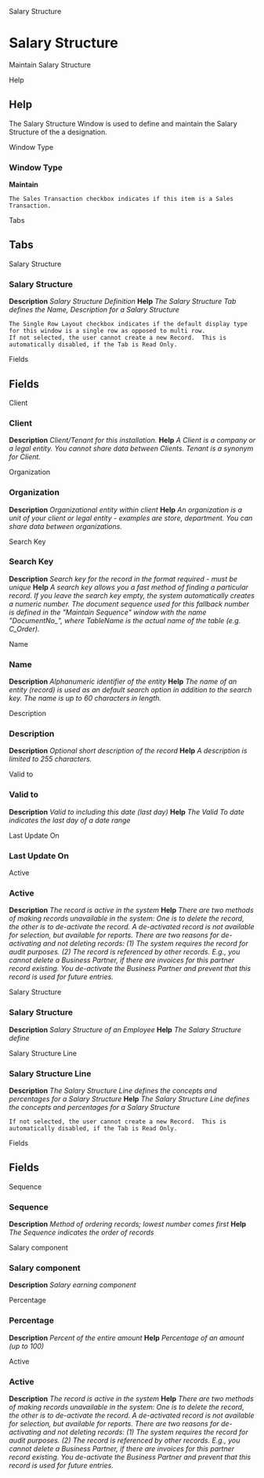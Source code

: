 
Salary Structure
# Salary Structure


Maintain Salary Structure

Help
## Help

The Salary Structure Window is used to define and maintain the Salary Structure of the a designation.

Window Type
### Window Type

**Maintain**

```
The Sales Transaction checkbox indicates if this item is a Sales Transaction.
```

Tabs
## Tabs


Salary Structure
### Salary Structure

**Description**
 *Salary Structure Definition*
**Help**
 *The Salary Structure Tab defines the Name, Description for a Salary Structure*

```
The Single Row Layout checkbox indicates if the default display type for this window is a single row as opposed to multi row.
If not selected, the user cannot create a new Record.  This is automatically disabled, if the Tab is Read Only.
```
Fields
## Fields


Client
### Client

**Description**
 *Client/Tenant for this installation.*
**Help**
 *A Client is a company or a legal entity. You cannot share data between Clients. Tenant is a synonym for Client.*

Organization
### Organization

**Description**
 *Organizational entity within client*
**Help**
 *An organization is a unit of your client or legal entity - examples are store, department. You can share data between organizations.*

Search Key
### Search Key

**Description**
 *Search key for the record in the format required - must be unique*
**Help**
 *A search key allows you a fast method of finding a particular record.
If you leave the search key empty, the system automatically creates a numeric number.  The document sequence used for this fallback number is defined in the "Maintain Sequence" window with the name "DocumentNo_<TableName>", where TableName is the actual name of the table (e.g. C_Order).*

Name
### Name

**Description**
 *Alphanumeric identifier of the entity*
**Help**
 *The name of an entity (record) is used as an default search option in addition to the search key. The name is up to 60 characters in length.*

Description
### Description

**Description**
 *Optional short description of the record*
**Help**
 *A description is limited to 255 characters.*

Valid to
### Valid to

**Description**
 *Valid to including this date (last day)*
**Help**
 *The Valid To date indicates the last day of a date range*

Last Update On
### Last Update On


Active
### Active

**Description**
 *The record is active in the system*
**Help**
 *There are two methods of making records unavailable in the system: One is to delete the record, the other is to de-activate the record. A de-activated record is not available for selection, but available for reports.
There are two reasons for de-activating and not deleting records:
(1) The system requires the record for audit purposes.
(2) The record is referenced by other records. E.g., you cannot delete a Business Partner, if there are invoices for this partner record existing. You de-activate the Business Partner and prevent that this record is used for future entries.*

Salary Structure
### Salary Structure

**Description**
 *Salary Structure of an Employee*
**Help**
 *The Salary Structure define*

Salary Structure Line
### Salary Structure Line

**Description**
 *The Salary Structure Line defines the concepts and percentages for a Salary Structure*
**Help**
 *The Salary Structure Line defines the concepts and percentages for a Salary Structure*

```
If not selected, the user cannot create a new Record.  This is automatically disabled, if the Tab is Read Only.
```
Fields
## Fields


Sequence
### Sequence

**Description**
 *Method of ordering records; lowest number comes first*
**Help**
 *The Sequence indicates the order of records*

Salary component
### Salary component

**Description**
 *Salary earning component*

Percentage
### Percentage

**Description**
 *Percent of the entire amount*
**Help**
 *Percentage of an amount (up to 100)*

Active
### Active

**Description**
 *The record is active in the system*
**Help**
 *There are two methods of making records unavailable in the system: One is to delete the record, the other is to de-activate the record. A de-activated record is not available for selection, but available for reports.
There are two reasons for de-activating and not deleting records:
(1) The system requires the record for audit purposes.
(2) The record is referenced by other records. E.g., you cannot delete a Business Partner, if there are invoices for this partner record existing. You de-activate the Business Partner and prevent that this record is used for future entries.*
